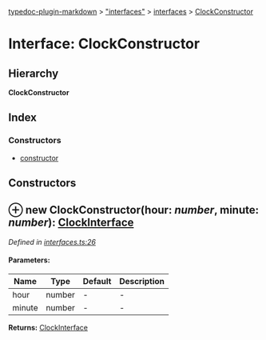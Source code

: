 [typedoc-plugin-markdown](../index.md) > ["interfaces"](../modules/_interfaces_.md) > [interfaces](../modules/_interfaces_.interfaces.md) > [ClockConstructor](../interfaces/_interfaces_.interfaces.clockconstructor.md)

# Interface: ClockConstructor

## Hierarchy

**ClockConstructor**




## Index

### Constructors

* [constructor](_interfaces_.interfaces.clockconstructor.md#constructor)



## Constructors

<a id="constructor"></a>


## ⊕ **new ClockConstructor**(hour: *number*, minute: *number*): [ClockInterface](../interfaces/_interfaces_.interfaces.clockinterface.md)


*Defined in [interfaces.ts:26](https://github.com/tgreyuk/typedoc-plugin-markdown/blob/master/tests/src/interfaces.ts#L26)*


#### Parameters:

| Name  | Type                | Default | Description  |
| ------ | ------------------- | ------------ | ------------ |
| hour  | number | - | - |
| minute  | number | - | - |





**Returns:** [ClockInterface](../interfaces/_interfaces_.interfaces.clockinterface.md)



